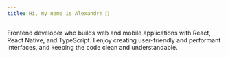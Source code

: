 ```yaml
---
title: Hi, my name is Alexandr! 🤚
---
```


Frontend developer who builds web and mobile applications with React, React Native, and TypeScript. I enjoy creating user-friendly and performant interfaces, and keeping the code clean and understandable.
